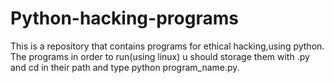 # Python-hacking-programs
This is a repository that contains programs for ethical hacking,using python.
The programs in order to run(using linux) u should storage them with .py and cd in their path and type python program_name.py.
